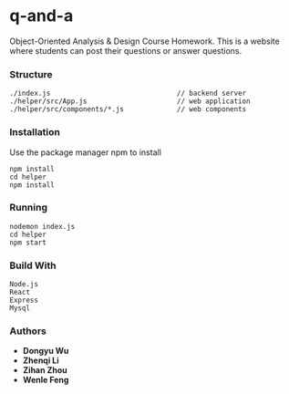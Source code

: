 # q-and-a

Object-Oriented Analysis &amp; Design Course Homework.
This is a website where students can post their questions or answer questions. 

### Structure
```
./index.js                               // backend server
./helper/src/App.js                      // web application
./helper/src/components/*.js             // web components 
```

### Installation 
Use the package manager npm to install
```
npm install
cd helper
npm install
```

### Running 
```
nodemon index.js
cd helper 
npm start
```

### Build With
```
Node.js
React
Express
Mysql
```

### Authors 
* **Dongyu Wu**
* **Zhenqi Li**
* **Zihan Zhou**
* **Wenle Feng**
